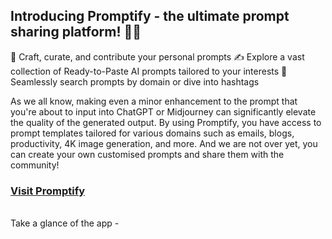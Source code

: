 ## Introducing Promptify - the ultimate prompt sharing platform! 🚀🔥

📝 Craft, curate, and contribute your personal prompts
✍️ Explore a vast collection of Ready-to-Paste AI prompts tailored to your interests
🔗 Seamlessly search prompts by domain or dive into hashtags

As we all know, making even a minor enhancement to the prompt that you're about to input into ChatGPT or Midjourney can significantly elevate the quality of the generated output. By using Promptify, you have access to prompt templates tailored for various domains such as emails, blogs, productivity, 4K image generation, and more. And we are not over yet, you can create your own customised prompts and share them with the community!

### [Visit Promptify](https://promptifybysushant.vercel.app/)
<br>
Take a glance of the app -
<br>